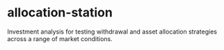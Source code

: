 # allocation-station
Investment analysis for testing withdrawal and asset allocation strategies across a range of market conditions.  
